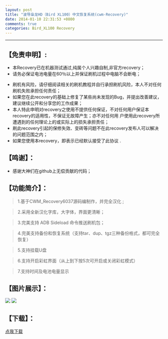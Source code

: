 ```yaml
---
layout: post
title: "波导枭龙HD（Bird XL100）中文恢复系统(cwm-Recovery)"
date: 2014-01-10 22:31:53 +0800
comments: true
categories: Bird_XL100 Recovery
---
```

---
【免责申明】:
---------
* 本Recovery已在机器测试通过,纯属个人兴趣自制,非官方recovery；
*  请务必保证电池电量在60％以上并保证刷机过程中电脑不会断电；
<!--more-->
* 刷机有风险，请仔细阅读相关的刷机教程并自行承担刷机风险，本人不对任何刷机失败承担任何责任；
* 如果您在此recovery的基础上修复了某些尚未发现的Bug，并提出改善建议，建议继续公开和分享您的工作成果；
* 本人特此申明对recovery之使用不提供任何保证，不对任何用户保证本recovery的适用性，不保证无故障产生；亦不对任何用     户使用此recovery所遭遇到的任何理论上的或实际上的损失承担责任；
* 刷此recovery引起的保修失效、变砖等问题不在此recovery发布人可以解决的问题范围之内；
* 如果您使用本recovery，即表示已经默认接受了此协议 .


【鸣谢】：
---------
* 感谢大神们在github上无偿贡献的代码；

【功能简介】：
---------
> 1.基于CWM_Recovery6037源码编制作，并完全汉化 ;

> 2.采用全新汉化字库，大字体，界面更清晰；

> 3.完美支持 ADB Sideload 命令推送刷机包；

> 4.完美支持备份和恢复系统（支持tar、dup、tgz三种备份格式，都可完全恢复）

> 5.支持挂载U盘

> 6.支持开启彩虹界面（从上到下按5次可开启或关闭彩虹模式）

> 7.支持时间及电池电量显示

【图片展示】：
---------
![](http://bbs.cn314.com/data/attachment/forum/201312/18/195838q9ijcn0n4r6zjerf.jpg)
![](http://bbs.cn314.com/data/attachment/forum/201312/18/200438jhyk9yizbrttdmhk.jpg)

【下载】：
---------
[点我下载](http://pan.baidu.com/s/1bneRjCN)
